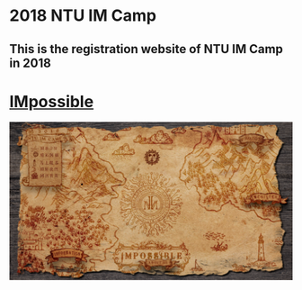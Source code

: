# 2018 NTU IM Camp
## This is the registration website of NTU IM Camp in 2018


# [IMpossible](https://ginoah.github.io/IMpossible)
![](./screenshot.png)
